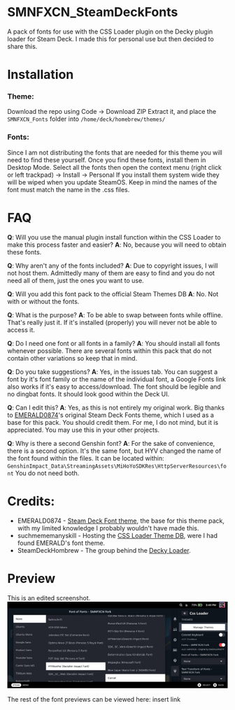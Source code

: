 
# SMNFXCN_SteamDeckFonts

A pack of fonts for use with the CSS Loader plugin on the Decky plugin loader for Steam Deck.
I made this for personal use but then decided to share this.


# Installation

### Theme:
Download the repo using Code -> Download ZIP
Extract it, and place the `SMNFXCN_Fonts` folder into `/home/deck/homebrew/themes/`

### Fonts:
Since I am not distributing the fonts that are needed for this theme you will need to find these yourself.
Once you find these fonts, install them in Desktop Mode.
Select all the fonts then open the context menu (right click or left trackpad) -> Install -> Personal
If you install them system wide they will be wiped when you update SteamOS.
Keep in mind the names of the font must match the name in the .css files. 

# FAQ

**Q**: Will you use the manual plugin install function within the CSS Loader to make this process faster and easier? **A**: No, because you will need to obtain these fonts.
  
 **Q**: Why aren't any of the fonts included? **A**: Due to copyright issues, I will not host them. Admittedly many of them are    easy to find and you do not need all of them, just the ones you want to use.
   
 **Q**: Will you add this font pack to the official Steam Themes DB **A**: No. Not with or without the fonts.

**Q**: What is the purpose? **A**: To be able to swap between fonts while offline. That's really just it. If it's installed (properly) you will never not be able to access it.

**Q**: Do I need one font or all fonts in a family? **A**: You should install all fonts whenever possible. There are several fonts within this pack that do not contain other variations so keep that in mind.

**Q**: Do you take suggestions? **A**: Yes, in the issues tab. You can suggest a font by it's font family or the name of the individual font, a Google Fonts link also works if it's easy to access/download. The font should be legible and no dingbat fonts. It should look good within the Deck UI.

  **Q**: Can I edit this? **A**: Yes, as this is not entirely my original work. Big thanks to [EMERALD0874](https://github.com/EMERALD0874/Steam-Deck-Themes)'s original Steam Deck Fonts theme, which I used as a base for this pack. You should credit them. For me, I do not mind, but it is appreciated. You may use this in your other projects.

 **Q**: Why is there a second Genshin font?  **A**: For the sake of convenience, there is a second option. It's the same font, but HYV changed the name of the font found within the files. It can be located within:    `GenshinImpact_Data\StreamingAssets\MiHoYoSDKRes\HttpServerResources\font` You do not need both. 

# Credits:

 - EMERALD0874 - [Steam Deck Font
   theme](https://github.com/EMERALD0874/Steam-Deck-Themes), the base
   for this theme pack, with my limited knowledge I probably wouldn't
   have made this.
 - suchmememanyskill - Hosting the [CSS Loader Theme
   DB](https://github.com/suchmememanyskill/CssLoader-ThemeDb), were I
   had found EMERALD's font theme.
 - SteamDeckHombrew - The group behind the [Decky
   Loader](https://github.com/SteamDeckHomebrew/decky-loader).

# Preview

This is an edited screenshot.
![](https://raw.githubusercontent.com/SimonFoxcoon/SMNFXCN_SteamDeckFonts/main/images/selectmenu.png)

The rest of the font previews can be viewed here: insert link
